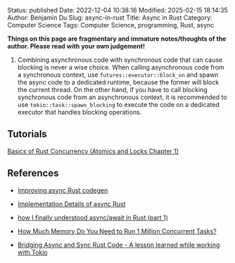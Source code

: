 Status: published
Date: 2022-12-04 10:38:16
Modified: 2025-02-15 18:14:35
Author: Benjamin Du
Slug: async-in-rust
Title: Async in Rust
Category: Computer Science
Tags: Computer Science, programming, Rust, async

**Things on this page are fragmentary and immature notes/thoughts of the author. Please read with your own judgement!**

1. Combining asynchronous code with synchronous code that can cause blocking is never a wise choice.
    When calling asynchronous code from a synchronous context, 
    use `futures::executor::block_on` and spawn the async code to a dedicated runtime, 
    because the former will block the current thread.
    On the other hand, 
    if you have to call blocking synchronous code from an asynchronous context, 
    it is recommended to use `tokio::task::spawn_blocking` 
    to execute the code on a dedicated executor that handles blocking operations.


## Tutorials

[Basics of Rust Concurrency (Atomics and Locks Chapter 1)](https://www.youtube.com/watch?v=99Qzpv325yI)

## References

- [Improving async Rust codegen](https://swatinem.de/blog/improving-async-codegen/)

- [Implementation Details of async Rust](https://swatinem.de/blog/async-codegen/)

- [how I finally understood async/await in Rust (part 1)](https://hegdenu.net/posts/understanding-async-await-1/)

- [How Much Memory Do You Need to Run 1 Million Concurrent Tasks?](https://pkolaczk.github.io/memory-consumption-of-async/)

- [Bridging Async and Sync Rust Code - A lesson learned while working with Tokio](https://rustmagazine.org/issue-3/bridging-async-and-sync-in-rust/)
